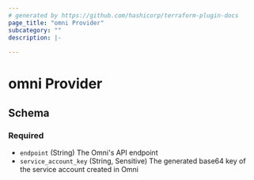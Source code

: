 ```yaml
---
# generated by https://github.com/hashicorp/terraform-plugin-docs
page_title: "omni Provider"
subcategory: ""
description: |-
  
---
```


# omni Provider





<!-- schema generated by tfplugindocs -->
## Schema

### Required

- `endpoint` (String) The Omni's API endpoint
- `service_account_key` (String, Sensitive) The generated base64 key of the service account created in Omni
